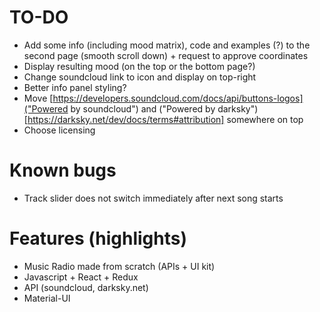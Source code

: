 # TO-DO
* Add some info (including mood matrix), code and examples (?) to the second page (smooth scroll down) + request to approve coordinates
* Display resulting mood (on the top or the bottom page?)
* Change soundcloud link to icon and display on top-right
* Better info panel styling?
* Move [https://developers.soundcloud.com/docs/api/buttons-logos]("Powered by soundcloud") and ("Powered by darksky")[https://darksky.net/dev/docs/terms#attribution] somewhere on top
* Choose licensing

# Known bugs
* Track slider does not switch immediately after next song starts

# Features (highlights)
* Music Radio made from scratch (APIs + UI kit)
* Javascript + React + Redux
* API (soundcloud, darksky.net)
* Material-UI